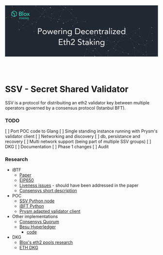 [<img src="./internals/img/bloxstaking_header_image.png" >](https://www.bloxstaking.com/)

<br>
<br>

# SSV - Secret Shared Validator
SSV is a protocol for distribuiting an eth2 validator key between multiple operators governed by a consensus protocol (Istanbul BFT).

### TODO
[ ] Port POC code to Glang
[ ] Single standing instance running with Prysm's validator client
[ ] Networking and discovery
[ ] db, persistance and recovery
[ ] Multi network support (being part of multiple SSV groups)
[ ] DKG
[ ] Documentation
[ ] Phase 1 changes
[ ] Audit

### Research
- iBTF
    - [Paper](https://www.google.com/search?q=istanbul+bft&oq=istanbul+bft&aqs=chrome..69i57j0j0i22i30l6.2399j0j7&sourceid=chrome&ie=UTF-8)
    - [EIP650](https://github.com/ethereum/EIPs/issues/650)
    - [Liveness issues](https://github.com/ConsenSys/quorum/issues/305) - should have been addressed in the paper
    - [Consensys short description](https://docs.goquorum.consensys.net/en/stable/Concepts/Consensus/IBFT/)
- POC
    - [SSV Python node](https://github.com/dankrad/python-ssv)
    - [iBFT Python](https://github.com/dankrad/python-ibft)
    - [Prysm adapted validator client](https://github.com/alonmuroch/prysm/tree/ssv)
- Other implementations
    - [Consensys Quorum](https://github.com/ConsenSys/quorum)   
    - [Besu Hyperledger](https://besu.hyperledger.org/en/stable/HowTo/Configure/Consensus-Protocols/IBFT/)
        - [code]( https://github.com/hyperledger/besu/tree/master/consensus/ibft)
- DKG
    - [Blox's eth2 pools research](https://github.com/bloxapp/eth2-staking-pools-research)
    - [ETH DKG](https://github.com/PhilippSchindler/ethdkg)

    